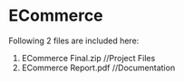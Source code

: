 # ECommerce
Following 2 files are included here:
1. ECommerce Final.zip          //Project Files
2. ECommerce Report.pdf         //Documentation
